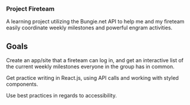### Project Fireteam

A learning project utilizing the Bungie.net API to help me and my fireteam easily coordinate weekly milestones and powerful engram activities.

## Goals
Create an app/site that a fireteam can log in, and get an interactive list of the current weekly milestones everyone in the group has in common.

Get practice writing in React.js, using API calls and working with styled components.

Use best practices in regards to accessibility.




